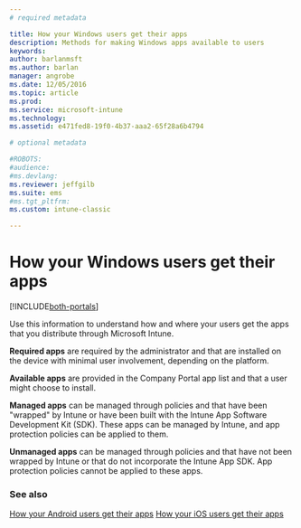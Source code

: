 ```yaml
---
# required metadata

title: How your Windows users get their apps
description: Methods for making Windows apps available to users
keywords:
author: barlanmsft
ms.author: barlan
manager: angrobe
ms.date: 12/05/2016
ms.topic: article
ms.prod:
ms.service: microsoft-intune
ms.technology:
ms.assetid: e471fed8-19f0-4b37-aaa2-65f28a6b4794

# optional metadata

#ROBOTS:
#audience:
#ms.devlang:
ms.reviewer: jeffgilb
ms.suite: ems
#ms.tgt_pltfrm:
ms.custom: intune-classic

---
```



# How your Windows users get their apps

[!INCLUDE[both-portals](./includes/note-for-both-portals.md)]

Use this information to understand how and where your users get the apps that you distribute through Microsoft Intune.

**Required apps** are required by the administrator and that are installed on the device with minimal user involvement, depending on the platform.

**Available apps** are provided in the Company Portal app list and that a user might choose to install.

**Managed apps** can be managed through policies and that have been "wrapped" by Intune or have been built with the Intune App Software Development Kit (SDK). These apps can be managed by Intune, and app protection policies can be applied to them.

**Unmanaged apps** can be managed through policies and that have not been wrapped by Intune or that do not incorporate the Intune App SDK. App protection policies cannot be applied to these apps.

### See also
[How your Android users get their apps](end-user-apps-android.md)
[How your iOS users get their apps](end-user-apps-android.md)
